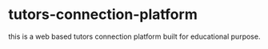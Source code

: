# tutors-connection-platform
this is a web based tutors connection platform built for educational purpose.
